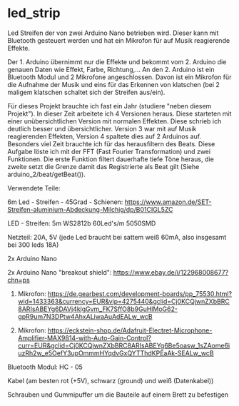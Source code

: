 # led_strip
Led Streifen der von zwei Arduino Nano betrieben wird. Dieser kann mit Bluetooth gesteuert werden und hat ein Mikrofon für auf Musik reagierende Effekte.

Der 1. Arduino übernimmt nur die Effekte und bekommt vom 2. Arduino die genauen Daten wie Effekt, Farbe, Richtung,...
An den 2. Arduino ist ein Bluetooth Modul und 2 Mikrofone angeschlossen. Davon ist ein Mikrofon für die Aufnahme der Musik und eins für das Erkennen von klatschen (bei 2 maligem klatschen schaltet sich der Streifen aus/ein).

Für dieses Projekt brauchte ich fast ein Jahr (studiere "neben diesem Projekt"). In dieser Zeit arbeitete ich 4 Versionen heraus. Diese starteten mit einer unübersichtlichen Version mit normalen Effekten. Diese schrieb ich deutlich besser und übersichtlicher.
Version 3 war mit auf Musik reagierenden Effekten, Version 4 spaltete dies auf 2 Arduinos auf.
Besonders viel Zeit brauchte ich für das herausfiltern des Beats. Diese Aufgabe löste ich mit der FFT (Fast Fourier Transformation) und zwei Funktionen. Die erste Funktion filtert dauerhafte tiefe Töne heraus, die zweite setzt die Grenze damit das Registrierte als Beat gilt (Siehe arduino_2/beat/getBeat()).



Verwendete Teile:

  6m Led - Streifen - 45Grad - Schienen:  https://www.amazon.de/SET-Streifen-aluminium-Abdeckung-Milchig/dp/B01CIGL5ZC
 
  LED - Streifen: 5m WS2812b 60Led's/m 5050SMD   
  
  Netzteil: 20A, 5V (jede Led braucht bei sattem weiß 60mA, also insgesamt bei 300 leds 18A)  
  
  2x Arduino Nano 
  
  2x Arduino Nano "breakout shield": https://www.ebay.de/i/122968008677?chn=ps    
  
  1. Mikrofon: https://de.gearbest.com/development-boards/pp_75530.html?wid=1433363&currency=EUR&vip=4275440&gclid=Cj0KCQjwnZXbBRC8ARIsABEYg6DAVj4klgGvm_FK7SffO8b9GuHlMoG62-gpR9um7N3DPtw4AhxALiwaAuAdEALw_wcB
  
  2. Mikrofon: https://eckstein-shop.de/Adafruit-Electret-Microphone-Amplifier-MAX9814-with-Auto-Gain-Control?curr=EUR&gclid=Cj0KCQjwnZXbBRC8ARIsABEYg6Be5oasw_1sZAome6iuzRh2w_e5OefY3upOmmmHYqdvGxQYTThdKPEaAk-SEALw_wcB  
  
  Bluetooth Modul: HC - 05 
  
  Kabel (am besten rot (+5V), schwarz (ground) und weiß (Datenkabel))
  
  Schrauben und Gummipuffer um die Bauteile auf einem Brett zu befestigen
